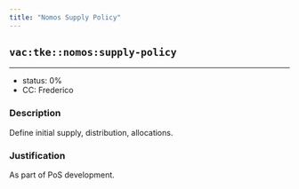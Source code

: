 ```yaml
---
title: "Nomos Supply Policy"
---
```

## `vac:tke::nomos:supply-policy`
---

- status: 0%
- CC: Frederico

### Description

Define initial supply, distribution, allocations.

### Justification

As part of PoS development.
